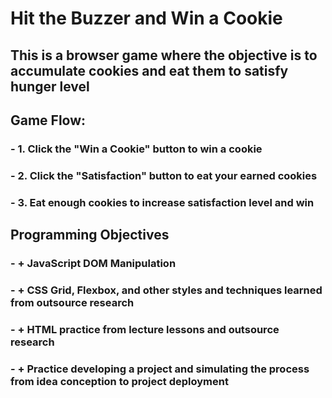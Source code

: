 # Hit the Buzzer and Win a Cookie
## This is a browser game where the objective is to accumulate cookies and eat them to satisfy hunger level
##   Game Flow: 
###  - 1. Click the "Win a Cookie" button to win a cookie
###  - 2. Click the "Satisfaction" button to eat your earned cookies
###  - 3. Eat enough cookies to increase satisfaction level and win
##   Programming Objectives
###  - + JavaScript DOM Manipulation
###  - + CSS Grid, Flexbox, and other styles and techniques learned from outsource research
###  - + HTML practice from lecture lessons and outsource research
###  - + Practice developing a project and simulating the process from idea conception to project deployment

